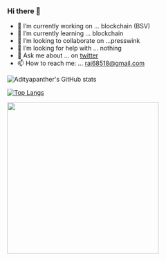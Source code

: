 ### Hi there 👋

- 🔭 I’m currently working on ... blockchain (BSV)
- 🌱 I’m currently learning ... blockchain
- 👯 I’m looking to collaborate on ...presswink
- 🤔 I’m looking for help with ... nothing
- 💬 Ask me about ... on   [twitter](https://twitter.com/panther_aditya)
- 📫 How to reach me: ...  raj68518@gmail.com


<!--
**raj68518/raj68518** is a ✨ _special_ ✨ repository because its `README.md` (this file) appears on your GitHub profile.

Here are some ideas to get you started:
- 😄 Pronouns: ...
- ⚡ Fun fact: ...
-->

![Adityapanther's GitHub stats](https://github-readme-stats.vercel.app/api?username=adityapanther&count_private=true&show_icons=true&theme=tokyonight)

[![Top Langs](https://github-readme-stats.vercel.app/api/top-langs/?username=adityapanther&layout=compact)](https://github-readme-stats.vercel.app/api/top-langs/?username=adityapanther&layout=compact)


<img width="350px" height="350px" src="https://images.newindianexpress.com/uploads/user/imagelibrary/2021/8/20/w1200X800/JINDE2812.jpg">
